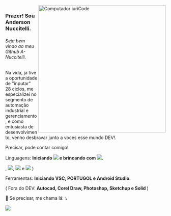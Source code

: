 <img src="https://blog.dankicode.com/wp-content/uploads/2018/08/Qual-a-Linguagem-de-Programação-mais-usada-no-mercado-650x350.png" min-width="400px" max-width="400px" width="400px" align="right" alt="Computador iuriCode">

<p align="left"> 
  <h3>
      Prazer! Sou Anderson Nuccitelli.
</h3>
<h6>
    Seja bem vindo ao meu Github A-Nuccitelli.
</h6>

Na vida, ja tive a oportunidade de "inputar" 28 ciclos, me especializei no segmento de automação industrial e gerenciamento, e como entusiasta de desenvolvimento, venho desbravar junto a voces esse mundo DEV!.

Precisar, pode contar comigo!


<p align="left">
  Linguagens: <strong>Iniciando <img src="https://img.shields.io/badge/Kotlin-0095D5?&style=for-the-badge&logo=kotlin&logoColor=white" /> e brincando com <img src="https://img.shields.io/badge/JavaScript-F7DF1E?style=for-the-badge&logo=javascript&logoColor=black" />.</strong>
</p>
  <p align="left"
Vou me aperfeiçoar <img src="https://img.shields.io/badge/HTML-239120?style=for-the-badge&logo=html5&logoColor=white" />, <img src="https://img.shields.io/badge/CSS-239120?&style=for-the-badge&logo=css3&logoColor=white" />, <img src="https://img.shields.io/badge/Node.js-43853D?style=for-the-badge&logo=node.js&logoColor=white" /> e <img src="https://img.shields.io/badge/Java-ED8B00?style=for-the-badge&logo=java&logoColor=white" /> )


<p align="left">
 Ferramentas: <strong>Iniciando VSC, PORTUGOL e Android Studio.</strong> 
</p>
<p align="left">
    </p>( Fora do DEV: <strong>Autocad, Corel Draw, Photoshop, Sketchup e Solid </strong>)
</p>

<p align="left">
  💌 Se precisar, me chama lá: ⤵️
</p>

  <a href="#" alt="Linkedin">
  <img src="https://img.shields.io/badge/-Linkedin-0e76a8?style=flat-square&logo=Linkedin&logoColor=white&link=https://www.linkedin.com/in/anderson-nuccitelli-46b68017b/" /></a>

